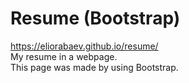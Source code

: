 # Resume (Bootstrap)
https://eliorabaev.github.io/resume/ <br>
My resume in a webpage. <br>
This page was made by using Bootstrap.
